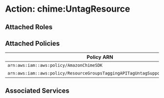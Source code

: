 # Action: chime:UntagResource

## Attached Roles

## Attached Policies

| Policy ARN | Policy Name |
|------------|-------------|
| `arn:aws:iam::aws:policy/AmazonChimeSDK` | [AmazonChimeSDK](../policies.md#amazonchimesdk) |
| `arn:aws:iam::aws:policy/ResourceGroupsTaggingAPITagUntagSupportedResources` | [ResourceGroupsTaggingAPITagUntagSupportedResources](../policies.md#resourcegroupstaggingapitaguntagsupportedresources) |

## Associated Services

